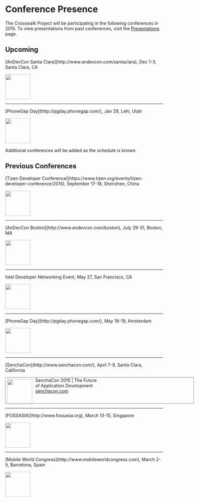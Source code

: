 # Conference Presence
The Crosswalk Project will be participating in the following conferences in 2015.  To view presentations from past conferences, visit the [Presentations](/documentation/community/presentations.html) page.

<h2>Upcoming</h2>
<p>[AnDevCon Santa Clara](http://www.andevcon.com/santaclara), Dec 1-3, Santa Clara, CA</p>
<a href="http://www.andevcon.com/santaclara">
  <img src="/assets/conferences/andevcon-dec15-banner.jpg" style="height:80px;">
</a>
<hr>
<p>[PhoneGap Day](http://pgday.phonegap.com/), Jan 29, Lehi, Utah</p>
<a href="http://pgday.phonegap.com">
  <img src="/assets/conferences/phonegap-jan16-banner.jpg" style="height:80px;">
</a>

Additional conferences will be added as the schedule is known.
<br>
<h2>Previous Conferences </h2>
<p>[Tizen Developer Conference](https://www.tizen.org/events/tizen-developer-conference/2015), September 17-18, Shenzhen, China</p>
<a href="https://www.tizen.org/events/tizen-developer-conference/2015">
  <img src="/assets/conferences/tizen15-banner.jpg" style="height:80px;">
</a>
<hr>
<p>[AnDevCon Boston](http://www.andevcon.com/boston), July 29-31, Boston, MA</p>
<a href="http://www.andevcon.com/boston">
  <img src="/assets/conferences/andevcon-boston-banner.jpg" style="height:80px;">
</a>
<hr>
<p>Intel Developer Networking Event, May 27, San Francisco, CA</p>
<img src="/assets/conferences/google-io-intel.jpg" style="height:80px;">
<hr>
<p>[PhoneGap Day](http://pgday.phonegap.com/), May 18-19, Amsterdam</p>
<a href="http://pgday.phonegap.com">
  <img src="/assets/conferences/pgd-banner.jpg" style="height:80px;">
</a>
<hr>
<p>[SenchaCon](http://www.senchacon.com/), April 7-9, Santa Clara, California</p>
<div style="border:solid 1px gray; height:82px; width:600px">
  <a href="http://www.senchacon.com/"> <img src="/assets/conferences/senchacon-horiz-blue.jpg" style="height:80px;float:left;padding:5px 10px 5px 5px;" ></a> SenchaCon 2015 | The Future <br>
  of Application Development <br> <a href="http://www.senchacon.com/">senchacon.com</a>
</div>
<hr>
<p>[FOSSASIA](http://www.fossasia.org), March 13-15, Singapore</p>
<a href="http://www.fossasia.org">
  <img src="/assets/conferences/fossasia15-banner.jpg" style="height:80px;">
</a>
<hr>
<p>[Mobile World Congress](http://www.mobileworldcongress.com), March 2-5, Barcelona, Spain</p>
<a href="http://www.mobileworldcongress.com">
  <img src="/assets/conferences/MWC15-banner.jpg" style="height:80px;">
</a>

